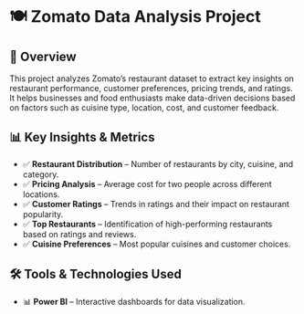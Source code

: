 # 🍽️ Zomato Data Analysis Project

## 📌 Overview
This project analyzes Zomato’s restaurant dataset to extract key insights on restaurant performance, customer preferences, pricing trends, and ratings. It helps businesses and food enthusiasts make data-driven decisions based on factors such as cuisine type, location, cost, and customer feedback.

## 📊 Key Insights & Metrics
- ✅ **Restaurant Distribution** – Number of restaurants by city, cuisine, and category.
- ✅ **Pricing Analysis** – Average cost for two people across different locations.
- ✅ **Customer Ratings** – Trends in ratings and their impact on restaurant popularity.
- ✅ **Top Restaurants** – Identification of high-performing restaurants based on ratings and reviews.
- ✅ **Cuisine Preferences** – Most popular cuisines and customer choices.

## 🛠️ Tools & Technologies Used
- 📊 **Power BI** – Interactive dashboards for data visualization.



